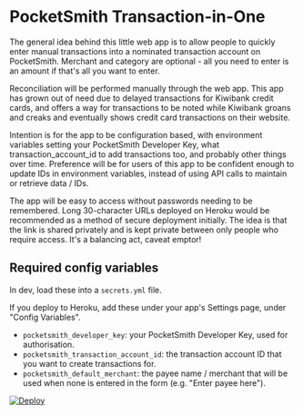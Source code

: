 # PocketSmith Transaction-in-One

The general idea behind this little web app is to allow people to quickly enter manual transactions into a nominated transaction account on PocketSmith. Merchant and category are optional - all you need to enter is an amount if that's all you want to enter.

Reconciliation will be performed manually through the web app. This app has grown out of need due to delayed transactions for Kiwibank credit cards, and offers a way for transactions to be noted while Kiwibank groans and creaks and eventually shows credit card transactions on their website.

Intention is for the app to be configuration based, with environment variables setting your PocketSmith Developer Key, what transaction_account_id to add transactions too, and probably other things over time. Preference will be for users of this app to be confident enough to update IDs in environment variables, instead of using API calls to maintain or retrieve data / IDs.

The app will be easy to access without passwords needing to be remembered. Long 30-character URLs deployed on Heroku would be recommended as a method of secure deployment initially. The idea is that the link is shared privately and is kept private between only people who require access. It's a balancing act, caveat emptor!

## Required config variables

In dev, load these into a `secrets.yml` file.

If you deploy to Heroku, add these under your app's Settings page, under "Config Variables".

- `pocketsmith_developer_key`: your PocketSmith Developer Key, used for authorisation.
- `pocketsmith_transaction_account_id`: the transaction account ID that you want to create transactions for.
- `pocketsmith_default_merchant`: the payee name / merchant that will be used when none is entered in the form (e.g. "Enter payee here").

[![Deploy](https://www.herokucdn.com/deploy/button.svg)](https://heroku.com/deploy)